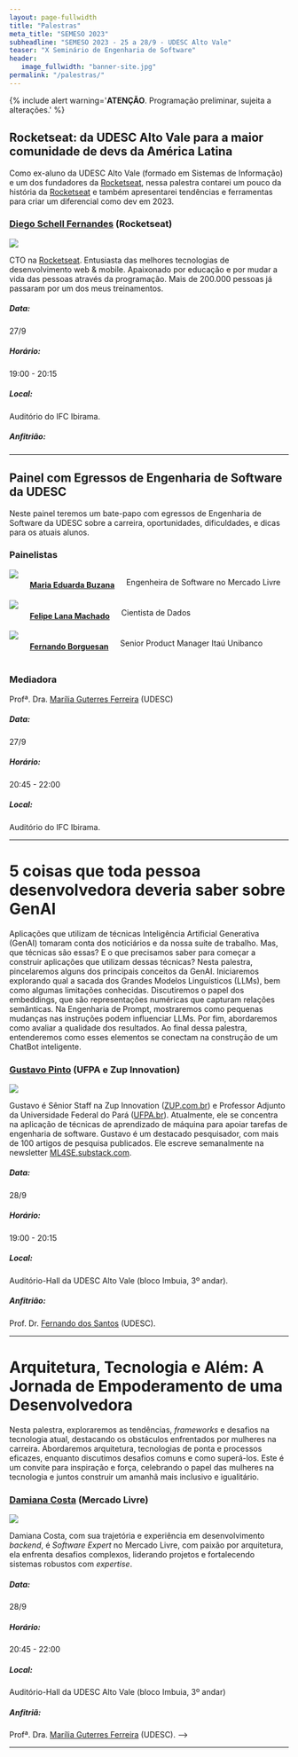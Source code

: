```yaml
---
layout: page-fullwidth
title: "Palestras"
meta_title: "SEMESO 2023"
subheadline: "SEMESO 2023 - 25 a 28/9 - UDESC Alto Vale"
teaser: "X Seminário de Engenharia de Software"
header:
   image_fullwidth: "banner-site.jpg"
permalink: "/palestras/"
---
```


{% include alert warning='<strong>ATENÇÃO</strong>. Programação preliminar, sujeita a alterações.' %}


<div class="row t30" id="palestra_a"></div>

## Rocketseat: da UDESC Alto Vale para a maior comunidade de devs da América Latina

Como ex-aluno da UDESC Alto Vale (formado em Sistemas de Informação) e um dos fundadores da [Rocketseat][rocketseat], nessa palestra contarei um pouco da história da [Rocketseat][rocketseat] e também apresentarei tendências e ferramentas para criar um diferencial como dev em 2023. 

### [Diego Schell Fernandes][dsf] (Rocketseat)
<img class="img-responsive" src="{{site.urlimg}}foto-diego-schell-fernandes.jpg"/>

CTO na [Rocketseat][rocketseat]. Entusiasta das melhores tecnologias de desenvolvimento web & mobile. Apaixonado por educação e por mudar a vida das pessoas através da programação. Mais de 200.000 pessoas já passaram por um dos meus treinamentos.

##### Data:
27/9

##### Horário:
19:00 - 20:15

##### Local:
Auditório do IFC Ibirama.

##### Anfitrião: 
<!-- Prof. Dr. [Fernando dos Santos][fds] (UDESC). -->


<hr>
<div class="row t30" id="palestra_b"></div>

## Painel com Egressos de Engenharia de Software da UDESC

Neste painel teremos um bate-papo com egressos de Engenharia de Software da UDESC sobre a carreira, oportunidades, dificuldades, e dicas para os atuais alunos. 

### Painelistas
<div class="row">
  <div class="medium-4 large-4 columns">
    <img class="img-responsive" src="{{site.urlimg}}foto-maria-eduarda.jpg"/>
    <h4><a href="https://www.linkedin.com/in/maria-eduarda-buzana-306956175">Maria Eduarda Buzana</a></h4>
    <p>Engenheira de Software no Mercado Livre</p>
  </div>
  <div class="medium-4 large-4 columns">
    <img class="img-responsive" src="{{site.urlimg}}foto-felipe-lana.jpg"/>
    <h4><a href="https://www.linkedin.com/in/felipelanamachado">Felipe Lana Machado</a></h4>
    <p>Cientista de Dados</p>    
  </div>
  <div class="medium-4 large-4 columns">
    <img class="img-responsive" src="{{site.urlimg}}foto-fernando-borguesan.png"/>
    <h4><a href="https://www.linkedin.com/in/fernando-borguesan">Fernando Borguesan</a></h4>
    <p> Senior Product Manager Itaú Unibanco</p>
  </div>
</div>

### Mediadora
Profª. Dra. [Marília Guterres Ferreira][mgf] (UDESC)

##### Data:
27/9

##### Horário:
20:45 - 22:00

##### Local:
Auditório do IFC Ibirama.


<hr>
<div class="row t30" id="palestra_c"></div>

# 5 coisas que toda pessoa desenvolvedora deveria saber sobre GenAI

Aplicações que utilizam de técnicas Inteligência Artificial Generativa (GenAI) tomaram conta dos noticiários e da nossa suíte de trabalho. Mas, que técnicas são essas? E o que precisamos saber para começar a construir aplicações que utilizam dessas técnicas? Nesta palestra, pincelaremos alguns dos principais conceitos da GenAI. Iniciaremos explorando qual a sacada dos Grandes Modelos Linguísticos (LLMs), bem como algumas limitações conhecidas. Discutiremos o papel dos embeddings, que são representações numéricas que capturam relações semânticas. Na Engenharia de Prompt, mostraremos como pequenas mudanças nas instruções podem influenciar LLMs. Por fim, abordaremos como avaliar a qualidade dos resultados. Ao final dessa palestra, entenderemos como esses elementos se conectam na construção de um ChatBot inteligente.

### [Gustavo Pinto][gp] (UFPA e Zup Innovation)
<img class="img-responsive" src="{{site.urlimg}}foto-gustavo-pinto.png"/>

Gustavo é Sênior Staff na Zup Innovation ([ZUP.com.br][zup]) e Professor Adjunto da Universidade Federal do Pará ([UFPA.br][ufpa]). Atualmente, ele se concentra na aplicação de técnicas de aprendizado de máquina para apoiar tarefas de engenharia de software. Gustavo é um destacado pesquisador, com mais de 100 artigos de pesquisa publicados. Ele escreve semanalmente na newsletter [ML4SE.substack.com][ml4se].

##### Data:
28/9

##### Horário:
19:00 - 20:15

##### Local:
Auditório-Hall da UDESC Alto Vale (bloco Imbuia, 3º andar).

##### Anfitrião: 
Prof. Dr. [Fernando dos Santos][fds] (UDESC).

<hr>
<div class="row t30" id="palestra_d"></div>

# Arquitetura, Tecnologia e Além: A Jornada de Empoderamento de uma Desenvolvedora

Nesta palestra, exploraremos as tendências, _frameworks_ e desafios na tecnologia atual, destacando os obstáculos enfrentados por mulheres na carreira. Abordaremos arquitetura, tecnologias de ponta e processos eficazes, enquanto discutimos desafios comuns e como superá-los.  Este é um convite para inspiração e força, celebrando o papel das mulheres na tecnologia e juntos construir um amanhã mais inclusivo e igualitário.

### [Damiana Costa][dc] (Mercado Livre)
<img class="img-responsive" src="{{site.urlimg}}foto-damiana-costa.png"/>

Damiana Costa, com sua trajetória e experiência em desenvolvimento _backend_, é _Software Expert_ no Mercado Livre, com paixão por arquitetura, ela enfrenta desafios complexos, liderando projetos e fortalecendo sistemas robustos com _expertise_.

##### Data:
28/9

##### Horário:
20:45 - 22:00

##### Local:
Auditório-Hall da UDESC Alto Vale (bloco Imbuia, 3º andar)

##### Anfitriã:
Profª. Dra. [Marília Guterres Ferreira][mgf] (UDESC). -->

<hr>


[dsf]: https://www.linkedin.com/in/diego-schell-fernandes/
[rocketseat]: https://www.rocketseat.com.br/
[mgf]: http://lattes.cnpq.br/9540472751590233
[fds]: http://lattes.cnpq.br/9532186865794326
[gp]: https://gustavopinto.org/
[dc]: https://www.linkedin.com/in/damianacosta/
[zup]: https://www.zup.com.br/
[ufpa]: http://ufba.br/
[ml4se]: https://ml4se.substack.com/
 